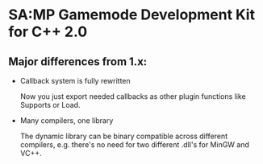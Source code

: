 SA:MP Gamemode Development Kit for C++ 2.0
==========================================


Major differences from 1.x:
---------------------------

*    Callback system is fully rewritten

     Now you just export needed callbacks as other plugin functions like Supports or Load. 
     
     
*    Many compilers, one library 
    
     The dynamic library can be binary compatible across different compilers, e.g. there's no need for two 
     different .dll's for MinGW and VC++.  
                                   

